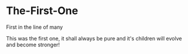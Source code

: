 # The-First-One

First in the line of many

This was the first one, it shall always be pure and it's children will evolve and become stronger!
